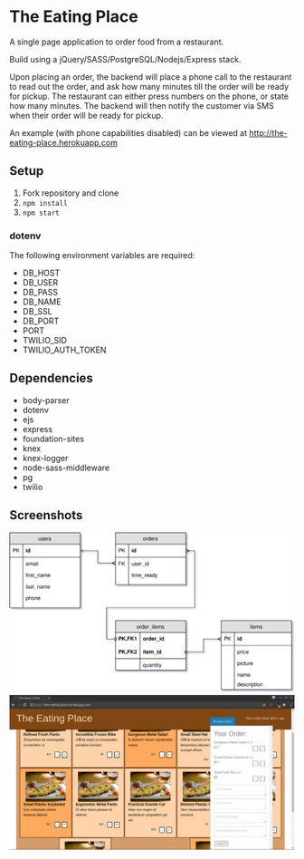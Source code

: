 # The Eating Place

A single page application to order food from a restaurant.

Build using a jQuery/SASS/PostgreSQL/Nodejs/Express stack.

Upon placing an order, the backend will place a phone call to the restaurant to read out the order, and ask how many minutes till the order will be ready for pickup.  The restaurant can either press numbers on the phone, or state how many minutes.  The backend will then notify the customer via SMS when their order will be ready for pickup.

An example (with phone capabilities disabled) can be viewed at http://the-eating-place.herokuapp.com

## Setup

1. Fork repository and clone
2. `npm install`
3. `npm start`

### dotenv

The following environment variables are required:
- DB_HOST
- DB_USER
- DB_PASS
- DB_NAME
- DB_SSL
- DB_PORT
- PORT
- TWILIO_SID
- TWILIO_AUTH_TOKEN

## Dependencies

- body-parser
- dotenv
- ejs
- express
- foundation-sites
- knex
- knex-logger
- node-sass-middleware
- pg
- twilio

## Screenshots

<img src="./midterm-ERD.svg" />
<img src="./the-eating-place.png" />